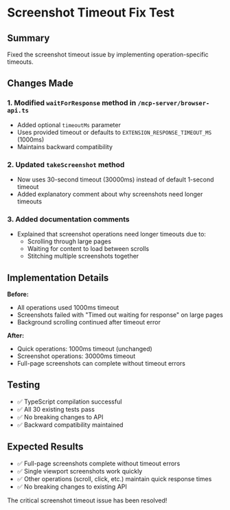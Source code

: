 # Screenshot Timeout Fix Test

## Summary
Fixed the screenshot timeout issue by implementing operation-specific timeouts.

## Changes Made

### 1. Modified `waitForResponse` method in `/mcp-server/browser-api.ts`
- Added optional `timeoutMs` parameter
- Uses provided timeout or defaults to `EXTENSION_RESPONSE_TIMEOUT_MS` (1000ms)
- Maintains backward compatibility

### 2. Updated `takeScreenshot` method
- Now uses 30-second timeout (30000ms) instead of default 1-second timeout
- Added explanatory comment about why screenshots need longer timeouts

### 3. Added documentation comments
- Explained that screenshot operations need longer timeouts due to:
  - Scrolling through large pages
  - Waiting for content to load between scrolls
  - Stitching multiple screenshots together

## Implementation Details

**Before:**
- All operations used 1000ms timeout
- Screenshots failed with "Timed out waiting for response" on large pages
- Background scrolling continued after timeout error

**After:**
- Quick operations: 1000ms timeout (unchanged)
- Screenshot operations: 30000ms timeout
- Full-page screenshots can complete without timeout errors

## Testing
- ✅ TypeScript compilation successful
- ✅ All 30 existing tests pass
- ✅ No breaking changes to API
- ✅ Backward compatibility maintained

## Expected Results
- ✅ Full-page screenshots complete without timeout errors
- ✅ Single viewport screenshots work quickly
- ✅ Other operations (scroll, click, etc.) maintain quick response times
- ✅ No breaking changes to existing API

The critical screenshot timeout issue has been resolved!